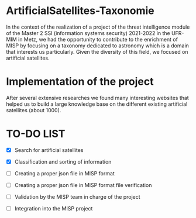 # ArtificialSatellites-Taxonomie

In the context of the realization of a project of the threat intelligence module of the Master 2 SSI (information systems security) 2021-2022 in the UFR-MIM in Metz, we had the opportunity to contribute to the enrichment of MISP by focusing on a taxonomy dedicated to astronomy which is a domain that interests us particularly.
Given the diversity of this field, we focused on artificial satellites. 

# Implementation of the project 

After several extensive researches we found many interesting websites that helped us to build a large knowledge base on the different existing artificial satellites (about 1000).

# TO-DO LIST

- [x] Search for artificial satellites
- [X] Classification and sorting of information
- [ ] Creating a proper json file in MISP format
- [ ] Creating a proper json file in MISP format file verification
- [ ] Validation by the MISP team in charge of the project
- [ ] Integration into the MISP project



